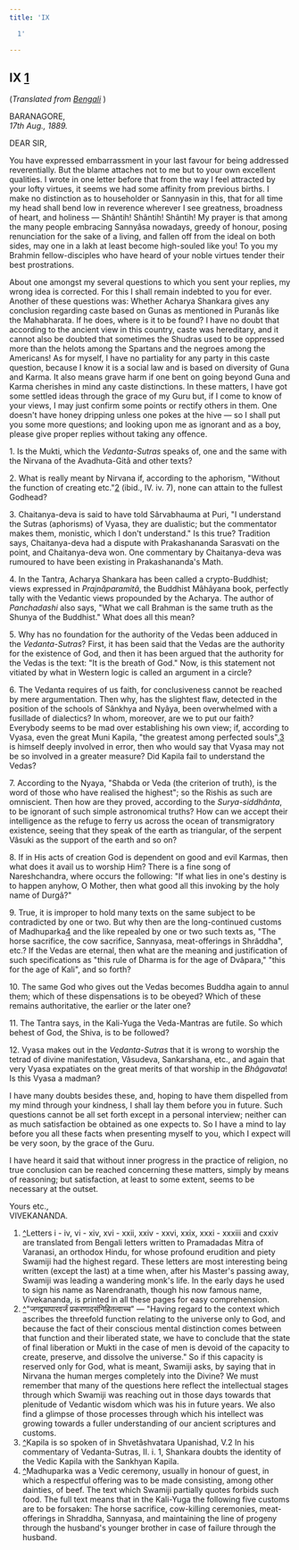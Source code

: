 ```yaml
---
title: 'IX

  1'

---
```





  

  


## IX [1](#fn1)

(*Translated from [Bengali](b6013e6009.pdf)* )

BARANAGORE,  
*17th Aug., 1889.*

DEAR SIR,

You have expressed embarrassment in your last favour for being addressed
reverentially. But the blame attaches not to me but to your own
excellent qualities. I wrote in one letter before that from the way I
feel attracted by your lofty virtues, it seems we had some affinity from
previous births. I make no distinction as to householder or Sannyasin in
this, that for all time my head shall bend low in reverence wherever I
see greatness, broadness of heart, and holiness — Shântih! Shântih!
Shântih! My prayer is that among the many people embracing Sannyâsa
nowadays, greedy of honour, posing renunciation for the sake of a
living, and fallen off from the ideal on both sides, may one in a lakh
at least become high-souled like you! To you my Brahmin fellow-disciples
who have heard of your noble virtues tender their best prostrations.

About one amongst my several questions to which you sent your replies,
my wrong idea is corrected. For this I shall remain indebted to you for
ever. Another of these questions was: Whether Acharya Shankara gives any
conclusion regarding caste based on Gunas as mentioned in Puranâs like
the Mahabharata. If he does, where is it to be found? I have no doubt
that according to the ancient view in this country, caste was
hereditary, and it cannot also be doubted that sometimes the Shudras
used to be oppressed more than the helots among the Spartans and the
negroes among the Americans! As for myself, I have no partiality for any
party in this caste question, because I know it is a social law and is
based on diversity of Guna and Karma. It also means grave harm if one
bent on going beyond Guna and Karma cherishes in mind any caste
distinctions. In these matters, I have got some settled ideas through
the grace of my Guru but, if I come to know of your views, I may just
confirm some points or rectify others in them. One doesn't have honey
dripping unless one pokes at the hive — so I shall put you some more
questions; and looking upon me as ignorant and as a boy, please give
proper replies without taking any offence.

1\. Is the Mukti, which the *Vedanta-Sutras* speaks of, one and the same
with the Nirvana of the Avadhuta-Gitâ and other texts?

2\. What is really meant by Nirvana if, according to the aphorism,
"Without the function of creating etc."[2](#fn2) (ibid., IV. iv. 7),
none can attain to the fullest Godhead?

3\. Chaitanya-deva is said to have told Sârvabhauma at Puri, "I
understand the Sutras (aphorisms) of Vyasa, they are dualistic; but the
commentator makes them, monistic, which I don't understand." Is this
true? Tradition says, Chaitanya-deva had a dispute with Prakashananda
Sarasvati on the point, and Chaitanya-deva won. One commentary by
Chaitanya-deva was rumoured to have been existing in Prakashananda's
Math.

4\. In the Tantra, Acharya Shankara has been called a crypto-Buddhist;
views expressed in *Prajnâparamitâ*, the Buddhist Mâhâyana book,
perfectly tally with the Vedantic views propounded by the Acharya. The
author of *Panchadashi* also says, "What we call Brahman is the same
truth as the Shunya of the Buddhist." What does all this mean?

5\. Why has no foundation for the authority of the Vedas been adduced in
the *Vedanta-Sutras*? First, it has been said that the Vedas are the
authority for the existence of God, and then it has been argued that the
authority for the Vedas is the text: "It is the breath of God." Now, is
this statement not vitiated by what in Western logic is called an
argument in a circle?

6\. The Vedanta requires of us faith, for conclusiveness cannot be
reached by mere argumentation. Then why, has the slightest flaw,
detected in the position of the schools of Sânkhya and Nyâya, been
overwhelmed with a fusillade of dialectics? In whom, moreover, are we to
put our faith? Everybody seems to be mad over establishing his own view;
if, according to Vyasa, even the great Muni Kapila, "the greatest among
perfected souls",[3](#fn3) is himself deeply involved in error, then who
would say that Vyasa may not be so involved in a greater measure? Did
Kapila fail to understand the Vedas?

7\. According to the Nyaya, "Shabda or Veda (the criterion of truth), is
the word of those who have realised the highest"; so the Rishis as such
are omniscient. Then how are they proved, according to the
*Surya-siddhânta*, to be ignorant of such simple astronomical truths?
How can we accept their intelligence as the refuge to ferry us across
the ocean of transmigratory existence, seeing that they speak of the
earth as triangular, of the serpent Vâsuki as the support of the earth
and so on?

8\. If in His acts of creation God is dependent on good and evil Karmas,
then what does it avail us to worship Him? There is a fine song of
Nareshchandra, where occurs the following: "If what lies in one's
destiny is to happen anyhow, O Mother, then what good all this invoking
by the holy name of Durgâ?"

9\. True, it is improper to hold many texts on the same subject to be
contradicted by one or two. But why then are the long-continued customs
of Madhuparka[4](#fn4) and the like repealed by one or two such texts
as, "The horse sacrifice, the cow sacrifice, Sannyasa, meat-offerings in
Shrâddha", etc.? If the Vedas are eternal, then what are the meaning and
justification of such specifications as "this rule of Dharma is for the
age of Dvâpara," "this for the age of Kali", and so forth?

10\. The same God who gives out the Vedas becomes Buddha again to annul
them; which of these dispensations is to be obeyed? Which of these
remains authoritative, the earlier or the later one?

11\. The Tantra says, in the Kali-Yuga the Veda-Mantras are futile. So
which behest of God, the Shiva, is to be followed?

12\. Vyasa makes out in the *Vedanta-Sutras* that it is wrong to worship
the tetrad of divine manifestation, Vâsudeva, Sankarshana, etc., and
again that very Vyasa expatiates on the great merits of that worship in
the *Bhâgavata*! Is this Vyasa a madman?

I have many doubts besides these, and, hoping to have them dispelled
from my mind through your kindness, I shall lay them before you in
future. Such questions cannot be all set forth except in a personal
interview; neither can as much satisfaction be obtained as one expects
to. So I have a mind to lay before you all these facts when presenting
myself to you, which I expect will be very soon, by the grace of the
Guru.

I have heard it said that without inner progress in the practice of
religion, no true conclusion can be reached concerning these matters,
simply by means of reasoning; but satisfaction, at least to some extent,
seems to be necessary at the outset.

Yours etc.,  
VIVEKANANDA.

1.  [^](#txt1)Letters i - iv, vi - xiv, xvi - xxii, xxiv - xxvi, xxix,
    xxxi - xxxiii and cxxiv are translated from Bengali letters written
    to Pramadadas Mitra of Varanasi, an orthodox Hindu, for whose
    profound erudition and piety Swamiji had the highest regard. These
    letters are most interesting being written (except the last) at a
    time when, after his Master's passing away, Swamiji was leading a
    wandering monk's life. In the early days he used to sign his name as
    Narendranath, though his now famous name, Vivekananda, is printed in
    all these pages for easy comprehension.
2.  [^](#txt2)"जगद्व्यापारवर्जं प्रकरणादसंनिहितत्वाच्च" — "Having regard
    to the context which ascribes the threefold function relating to the
    universe only to God, and because the fact of their conscious mental
    distinction comes between that function and their liberated state,
    we have to conclude that the state of final liberation or Mukti in
    the case of men is devoid of the capacity to create, preserve, and
    dissolve the universe." So if this capacity is reserved only for
    God, what is meant, Swamiji asks, by saying that in Nirvana the
    human merges completely into the Divine? We must remember that many
    of the questions here reflect the intellectual stages through which
    Swamiji was reaching out in those days towards that plenitude of
    Vedantic wisdom which was his in future years. We also find a
    glimpse of those processes through which his intellect was growing
    towards a fuller understanding of our ancient scriptures and
    customs.
3.  [^](#txt3)Kapila is so spoken of in Shvetâshvatara Upanishad, V.2 In
    his commentary of Vedanta-Sutras, II. i. 1, Shankara doubts the
    identity of the Vedic Kapila with the Sankhyan Kapila.
4.  [^](#txt4)Madhuparka was a Vedic ceremony, usually in honour of
    guest, in which a respectful offering was to be made consisting,
    among other dainties, of beef. The text which Swamiji partially
    quotes forbids such food. The full text means that in the Kali-Yuga
    the following five customs are to be forsaken: The horse sacrifice,
    cow-killing ceremonies, meat-offerings in Shraddha, Sannyasa, and
    maintaining the line of progeny through the husband's younger
    brother in case of failure through the husband.


